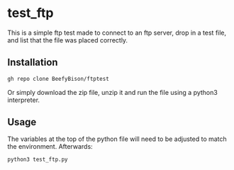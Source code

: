 # test_ftp

This is a simple ftp test made to connect to an ftp server, drop in a test file, and list that the file was placed correctly.

## Installation

```bash
gh repo clone BeefyBison/ftptest
```

Or simply download the zip file, unzip it and run the file using a python3 interpreter.


## Usage

The variables at the top of the python file will need to be adjusted to match the environment.
Afterwards:

```bash
python3 test_ftp.py
```

